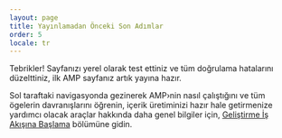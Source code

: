 ```yaml
---
layout: page
title: Yayınlamadan Önceki Son Adımlar
order: 5
locale: tr
---
```


Tebrikler! Sayfanızı yerel olarak test ettiniz ve tüm doğrulama hatalarını düzelttiniz, ilk AMP sayfanız artık yayına hazır.

Sol taraftaki navigasyonda gezinerek AMP›nin nasıl çalıştığını ve tüm ögelerin davranışlarını öğrenin, içerik üretiminizi hazır hale getirmenize yardımcı olacak araçlar hakkında daha genel bilgiler için, [Geliştirme İş Akışına Başlama](https://developers.google.com/web/tools/setup/) bölümüne gidin.
